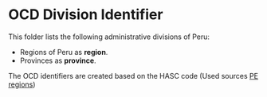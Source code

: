 # OCD Division Identifier

This folder lists the following administrative divisions of Peru: 
* Regions of Peru as **region**.
* Provinces as **province**.

The OCD identifiers are created based on the HASC code (Used sources [PE regions](http://www.statoids.com/upe.html))
